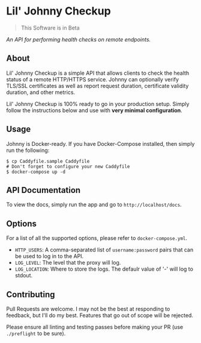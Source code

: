 # Lil' Johnny Checkup

> This Software is in Beta

*An API for performing health checks on remote endpoints.*


## About

Lil' Johnny Checkup is a simple API that allows clients to check the health status of a remote HTTP/HTTPS service. Johnny can optionally verify TLS/SSL certificates as well as report request duration, certificate validity duration, and other metrics.

Lil' Johnny Checkup is 100% ready to go in your production setup. Simply follow the instructions below and use with **very minimal configuration**.


## Usage

Johnny is Docker-ready. If you have Docker-Compose installed, then simply run the following:

```
$ cp Caddyfile.sample Caddyfile
# Don't forget to configure your new Caddyfile
$ docker-compose up -d
```

## API Documentation

To view the docs, simply run the app and go to `http://localhost/docs`.


## Options

For a list of all the supported options, please refer to `docker-compose.yml`.

- `HTTP_USERS`: A comma-separated list of `username:password` pairs that can be used to log in to the API.
- `LOG_LEVEL`: The level that the proxy will log.
- `LOG_LOCATION`: Where to store the logs. The defaulr value of '-' will log to stdout.


## Contributing

Pull Requests are welcome. I may not be the best at responding to feedback, but I'll do my best. Features that go out of scope will be rejected.

Please ensure all linting and testing passes before making your PR (use `./preflight` to be sure).

